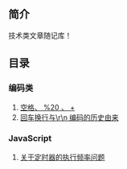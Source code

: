 ## 简介

技术类文章随记库！

## 目录

### 编码类

1. [空格、 %20 、 +](./encode/空格编码的兼容性.md)
2. [回车换行与\r\n 编码的历史由来](./encode/回车换行键与其编码的历史由来.md)

### JavaScript

1. [关于定时器的执行频率问题](./javascript/关于定时器的执行频率问题.md)


